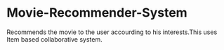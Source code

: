 # Movie-Recommender-System
Recommends the movie to the user accourding to his interests.This uses Item based collaborative system.
